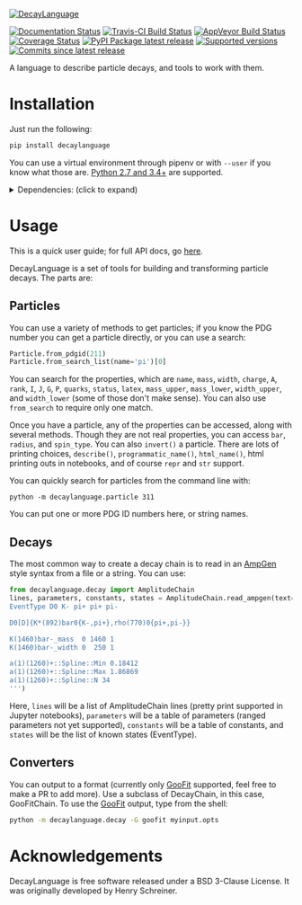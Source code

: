 [![DecayLanguage](images/DecayLanguage.png)](http://decaylanguage.readthedocs.io/en/latest/)

[![Documentation Status](https://readthedocs.org/projects/decaylanguage/badge/?style=flat)](https://readthedocs.org/projects/decaylanguage)
[![Travis-CI Build Status](https://travis-ci.org/scikit-hep/decaylanguage.svg?branch=master)](https://travis-ci.org/scikit-hep/decaylanguage)
[![AppVeyor Build Status](https://ci.appveyor.com/api/projects/status/github/scikit-hep/decaylanguage?branch=master&svg=true)](https://ci.appveyor.com/project/HenrySchreiner/decaylanguage)
[![Coverage Status](https://coveralls.io/repos/scikit-hep/decaylanguage/badge.svg?branch=master&service=github)](https://coveralls.io/github/scikit-hep/decaylanguage)
[![PyPI Package latest release](https://img.shields.io/pypi/v/decaylanguage.svg)](https://pypi.python.org/pypi/decaylanguage)
[![Supported versions](https://img.shields.io/pypi/pyversions/decaylanguage.svg)](https://pypi.python.org/pypi/decaylanguage)
[![Commits since latest release](https://img.shields.io/github/commits-since/scikit-hep/decaylanguage/v0.2.0.svg)](https://github.com/scikit-hep/decaylanguage/compare/v0.2.0...master)

<!-- break -->

A language to describe particle decays, and tools to work with them.

# Installation

Just run the following:

```bash
pip install decaylanguage
```

You can use a virtual environment through pipenv or with `--user` if you know
what those are. [Python 2.7 and 3.4+](http://docs.python-guide.org/en/latest/starting/installation) are supported. 

<details><summary>Dependencies: (click to expand)</summary><p>

Required and compatibility dependencies will be automatically installed by pip.

### Required dependencies:

-   [Numpy](https://scipy.org/install.html): The numerical library for Python
-   [pandas](https://pandas.pydata.org/): Tabular data in Python
-   [attrs](https://github.com/python-attrs/attrs): DataClasses for Python
-   [plumbum](https://github.com/tomerfiliba/plumbum): Command line tools

### Python compatibility:
-   [six](https://github.com/benjaminp/six): Compatibility library
-   [pathlib2](https://github.com/mcmtroffaes/pathlib2) backport if using Python 2.7
-   [enum34](https://bitbucket.org/stoneleaf/enum34) backport if using Python /< 3.5
-   [importlib_resources](http://importlib-resources.readthedocs.io/en/latest/) backport if using Python /< 3.7


### Recommended dependencies:
-   [graphviz](https://gitlab.com/graphviz/graphviz/) to render (DOT
    language) graph descriptions of decay chains.
</p></details>


# Usage

This is a quick user guide; for full API docs, go [here](https://decaylanguage.readthedocs.io/en/latest/).

DecayLanguage is a set of tools for building and transforming particle
decays. The parts are:

## Particles

You can use a variety of methods to get particles; if you know the PDG
number you can get a particle directly, or you can use a search:

```python
Particle.from_pdgid(211)
Particle.from_search_list(name='pi')[0]
```

You can search for the properties, which are `name`, `mass`, `width`,
`charge`, `A`, `rank`, `I`, `J`, `G`, `P`, `quarks`, `status`, `latex`,
`mass_upper`, `mass_lower`, `width_upper`, and `width_lower` (some of
those don\'t make sense). You can also use `from_search` to require only
one match.

Once you have a particle, any of the properties can be accessed, along
with several methods. Though they are not real properties, you can
access `bar`, `radius`, and `spin_type`. You can also `invert()` a
particle. There are lots of printing choices, `describe()`,
`programmatic_name()`, `html_name()`, html printing outs in notebooks,
and of course `repr` and `str` support.

You can quickly search for particles from the command line with:

```
python -m decaylanguage.particle 311
```

You can put one or more PDG ID numbers here, or string names.

## Decays

The most common way to create a decay chain is to read in an [AmpGen]
style syntax from a file or a string. You can use:

```python
from decaylanguage.decay import AmplitudeChain
lines, parameters, constants, states = AmplitudeChain.read_ampgen(text='''
EventType D0 K- pi+ pi+ pi-

D0[D]{K*(892)bar0{K-,pi+},rho(770)0{pi+,pi-}}                            0 1 0.1 0 1 0.1

K(1460)bar-_mass  0 1460 1
K(1460)bar-_width 0  250 1

a(1)(1260)+::Spline::Min 0.18412
a(1)(1260)+::Spline::Max 1.86869
a(1)(1260)+::Spline::N 34
''')
```

Here, `lines` will be a list of AmplitudeChain lines (pretty print supported in Jupyter notebooks), 
`parameters` will be a table of parameters (ranged parameters not yet supported),
`constants` will be a table of constants,
and `states` will be the list of known states (EventType).

## Converters

You can output to a format (currently only [GooFit] supported, feel free
to make a PR to add more). Use a subclass of DecayChain, in this case,
GooFitChain. To use the [GooFit] output, type from the shell:

```bash
python -m decaylanguage.decay -G goofit myinput.opts
```

# Acknowledgements

DecayLanguage is free software released under a BSD 3-Clause License.
It was originally developed by Henry Schreiner.

[AmpGen]: https://gitlab.cern.ch/lhcb/Gauss/tree/LHCBGAUSS-1058.AmpGenDev/Gen/AmpGen
[GooFit]: https://GooFit.github.io
